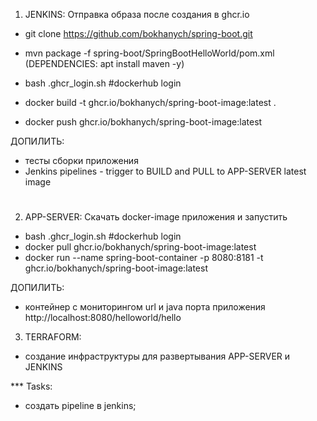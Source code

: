 1. JENKINS: Отправка образа после создания в ghcr.io
- git clone https://github.com/bokhanych/spring-boot.git
- mvn package -f spring-boot/SpringBootHelloWorld/pom.xml  (DEPENDENCIES: apt install maven -y)

- bash .ghcr_login.sh #dockerhub login
- docker build -t ghcr.io/bokhanych/spring-boot-image:latest .
- docker push ghcr.io/bokhanych/spring-boot-image:latest

ДОПИЛИТЬ: 
- тесты сборки приложения
- Jenkins pipelines - trigger to BUILD and PULL to APP-SERVER latest image

#

2. APP-SERVER: Скачать docker-image приложения и запустить
- bash .ghcr_login.sh #dockerhub login
- docker pull ghcr.io/bokhanych/spring-boot-image:latest
- docker run --name spring-boot-container -p 8080:8181 -t ghcr.io/bokhanych/spring-boot-image:latest

ДОПИЛИТЬ: 
- контейнер с мониторингом url и java порта приложения http://localhost:8080/helloworld/hello


3. TERRAFORM:
- создание инфраструктуры для развертывания APP-SERVER и JENKINS


*** Tasks:
- создать pipeline в jenkins; 